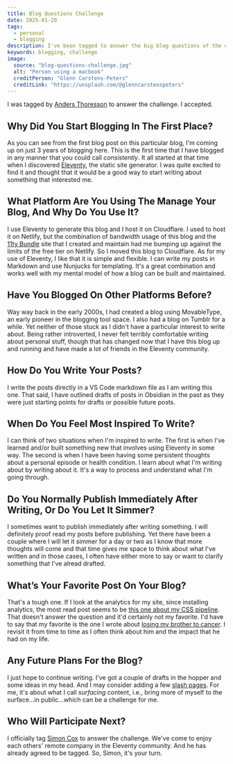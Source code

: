 ```yaml
---
title: Blog Questions Challenge
date: 2025-01-20
tags:
  - personal
  - blogging
description: I've been tagged to answer the big blog questions of the day. Here goes.
keywords: blogging, challenge
image:
  source: "blog-questions-challenge.jpg"
  alt: "Person using a macbook"
  creditPerson: "Glenn Carstens-Peters"
  creditLink: "https://unsplash.com/@glenncarstenspeters"
---
```


I was tagged by [Anders Thoresson](https://anders.thoresson.se/post/2025/01/blog-question-challenge-2025/) to answer the challenge. I accepted.

## Why Did You Start Blogging In The First Place?

As you can see from the first blog post on this particular blog, I'm coming up on just 3 years of blogging here. This is the first time that I have blogged in any manner that you could call _consistently_. It all started at that time when I discovered [Eleventy](https://11ty.dev), the static site generator. I was quite excited to find it and thought that it would be a good way to start writing about something that interested me.

## What Platform Are You Using The Manage Your Blog, And Why Do You Use It?

I use Eleventy to generate this blog and I host it on Cloudflare. I used to host it on Netlify, but the combination of bandwidth usage of this blog and the [11ty Bundle](https://11tybundle.dev) site that I created and maintain had me bumping up against the limits of the free tier on Netlify. So I moved this blog to Cloudflare. As for my use of Eleventy, I like that it is simple and flexible. I can write my posts in Markdown and use Nunjucks for templating. It's a great combination and works well with my mental model of how a blog can be built and maintained.

## Have You Blogged On Other Platforms Before?

Way way back in the early 2000s, I had created a blog using MovableType, an early pioneer in the blogging tool space. I also had a blog on Tumblr for a while. Yet neither of those stuck as I didn't have a particular interest to write about. Being rather introverted, I never felt terribly comfortable writing about personal stuff, though that has changed now that I have this blog up and running and have made a lot of friends in the Eleventy community.

## How Do You Write Your Posts?

I write the posts directly in a VS Code markdown file as I am writing this one. That said, I have outlined drafts of posts in Obsidian in the past as they were just starting points for drafts or possible future posts.

## When Do You Feel Most Inspired To Write?

I can think of two situations when I'm inspired to write. The first is when I've learned and/or built something new that involves using Eleventy in some way. The second is when I have been having some persistent thoughts about a personal episode or health condition. I learn about what I'm writing about by writing about it. It's a way to process and understand what I'm going through.

## Do You Normally Publish Immediately After Writing, Or Do You Let It Simmer?

I sometimes want to publish immediately after writing something. I will definitely proof read my posts before publishing. Yet there have been a couple where I will let it simmer for a day or two as I know that more thoughts will come and that time gives me space to think about what I've written and in those cases, I often have either more to say or want to clarify something that I've alread drafted.

## What’s Your Favorite Post On Your Blog?

That's a tough one. If I look at the analytics for my site, since installing analytics, the most read post seems to be [this one about my CSS pipeline](https://bobmonsour.com/blog/the-evolution-of-my-CSS-pipeline-in-eleventy-part-2/). That doesn't answer the question and it'd certainly not my favorite. I'd have to say that my favorite is the one I wrote about [losing my brother to cancer](https://bobmonsour.com/blog/losing-my-brother-to-cancer/). I revisit it from time to time as I often think about him and the impact that he had on my life.

## Any Future Plans For the Blog?

I just hope to continue writing. I've got a couple of drafts in the hopper and some ideas in my head. And I may consider adding a few [slash pages](https://slashpages.net/). For me, it's about what I call _surfacing_ content, i.e., bring more of myself to the surface...in public...which can be a challenge for me.

## Who Will Participate Next?

I officially tag [Simon Cox](https://www.simoncox.com/) to answer the challenge. We've come to enjoy each others' remote company in the Eleventy community. And he has already agreed to be tagged. So, Simon, it's your turn.
